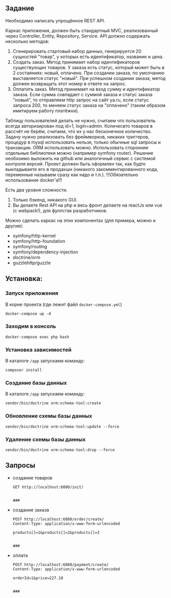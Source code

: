 ## Задание
Необходимо написать упрощённое REST API.

Каркас приложения, должен быть стандартный MVC, реализованный через Controller, Entity, Repository, Service.
API должно содержать несколько методов:
1) Сгенерировать стартовый набор данных, генерируется 20 сущностей "товар", у которых есть идентификатор, название и цена.
2) Создать заказ. Метод принимает набор идентификаторов существующих товаров. У заказа есть статус, который может быть в 2 состаяниях: новый, оплачено. При создании заказа, по умолчанию выставляется статус "новый". При успешном создании заказа, метод должен возвращать этот номер в ответе на запрос.
3) Оплатить заказ. Метод принимает на вход сумму и идентификатор заказа. Если сумма совпадает с суммой заказа и статус заказа "новый", то отправляем http запрос на сайт ya.ru, если статус запроса 200, то меняем статус заказа на "оплачено" (таким образом имитируем работу платёжки).

Таблицу пользователей делать не нужно, считаем что пользователь всегда авторизирован под id=1, login=admin.
Количесвто товаров в рассчёт не берём, считаем, что их у нас беcконечное количество.
Задачу нужно реализовать без фреймворков, никаких триггеров, процедур в mysql использовать нельзя, только обычные sql запросы и транзакции. ORM использовать можно.
Использовать сторонние отдельные библиотеки можно (например symfony router).
Решение необхоимо выложить на github или аналогичный сервис с системой контроля версий.
Проект должен быть оформлен так, как будто выкладываете его в продакшн (никакого закомментированного кода, переменные называем сразу как надо и т.п.).
!!!Обязательно использование docker'а!!!

Есть два уровня сложности.
1) Только бэкенд, никакого GUI.
2) Вы делаете Rest API на php и весь фронт делаете на reactJs или vue (с webpack!), для фуллстак разработчиков.

Можно сделать каркас на этих компонентах (для примера, можно и другие):
- symfony/http-kernel
- symfony/http-foundation
- symfony/routing
- symfony/dependency-injection
- doctrine/orm
- guzzlehttp/guzzle


## Установка:

### Запуск приложения
В корне проекта (где лежит файл `docker-compose.yml`)
```
docker-compose up -d
```

### Заходим в консоль
```
docker-compose exec php bash
```

### Установка зависимостей
В каталоге `/app` запускаем команду:
```
composer install
```

### Создание базы данных
В каталоге `/app` запускаем команду:
```
vendor/bin/doctrine orm:schema-tool:create
```

### Обновление схемы базы данных
```
vendor/bin/doctrine orm:schema-tool:update --force
```

### Удаление схемы базы данных
```
vendor/bin/doctrine orm:schema-tool:drop --force
```

## Запросы

- создание товаров
  ```
  GET http://localhost:6080/init/
  
  
  ###
  ```

- создание заказа
  ```
  POST http://localhost:6080/order/create/
  Content-Type: application/x-www-form-urlencoded
  
  products[]=1&products[]=2&products[]=3
  
  
  ###
  ```

- оплата
  ```
  POST http://localhost:6080/payment/create/
  Content-Type: application/x-www-form-urlencoded
    
  orderId=1&price=227.18
    
    
  ###
  ```